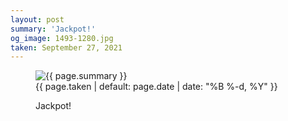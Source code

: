 ```yaml
---
layout: post
summary: 'Jackpot!'
og_image: 1493-1280.jpg
taken: September 27, 2021
---
```


<figure class="post">
<img alt="{{ page.summary }}" sizes="(min-width: 700px) 50vw, calc(100vw - 2rem)" src="{{ site.assets_url }}/1493-640.jpg" srcset="{{ site.assets_url }}/1493-320.jpg 320w, {{ site.assets_url }}/1493-640.jpg 640w, {{ site.assets_url }}/1493-960.jpg 960w, {{ site.assets_url }}/1493-1280.jpg 1280w"/>
<figcaption>
<time>{{ page.taken | default: page.date | date: "%B %-d, %Y" }}</time>
<p>Jackpot!</p>
</figcaption>
</figure>
